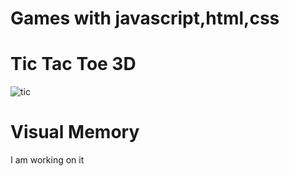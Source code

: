 # Games with javascript,html,css

# Tic Tac Toe 3D
![tic](https://github.com/user-attachments/assets/827190e7-6885-4870-8f81-ceb78afa4427)

# Visual Memory
I am working on it
